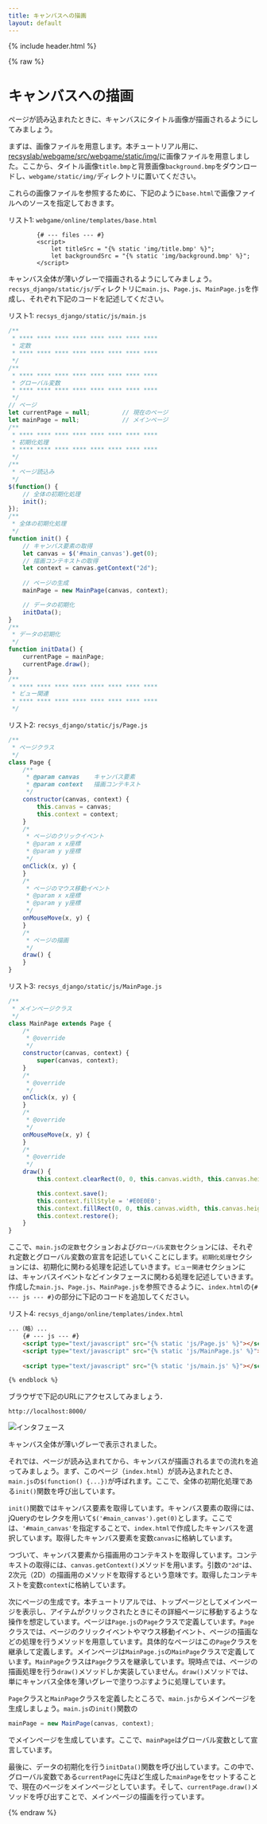 ```yaml
---
title: キャンバスへの描画
layout: default
---
```


{% include header.html %}

{% raw %}

# キャンバスへの描画

ページが読み込まれたときに、キャンバスにタイトル画像が描画されるようにしてみましょう。

まずは、画像ファイルを用意します。本チュートリアル用に、[recsyslab/webgame/src/webgame/static/img/](https://github.com/recsyslab/webgame/tree/main/src/webgame/static/img/)に画像ファイルを用意しました。ここから、タイトル画像`title.bmp`と背景画像`background.bmp`をダウンロードし、`webgame/static/img/`ディレクトリに置いてください。

これらの画像ファイルを参照するために、下記のように`base.html`で画像ファイルへのソースを指定しておきます。

リスト1: `webgame/online/templates/base.html`
```
        {# --- files --- #}
        <script>
            let titleSrc = "{% static 'img/title.bmp' %}";
            let backgroundSrc = "{% static 'img/background.bmp' %}";
        </script>
```


キャンバス全体が薄いグレーで描画されるようにしてみましょう。`recsys_django/static/js/`ディレクトリに`main.js`、`Page.js`、`MainPage.js`を作成し、それぞれ下記のコードを記述してください。
 
リスト1: `recsys_django/static/js/main.js`
```js
/**
 * **** **** **** **** **** **** **** ****
 * 定数
 * **** **** **** **** **** **** **** ****
 */
/**
 * **** **** **** **** **** **** **** ****
 * グローバル変数
 * **** **** **** **** **** **** **** ****
 */
// ページ
let currentPage = null;         // 現在のページ
let mainPage = null;            // メインページ
/**
 * **** **** **** **** **** **** **** ****
 * 初期化処理
 * **** **** **** **** **** **** **** ****
 */
/**
 * ページ読込み
 */
$(function() {
    // 全体の初期化処理
    init();
});
/**
 * 全体の初期化処理
 */
function init() {
    // キャンバス要素の取得
    let canvas = $('#main_canvas').get(0);
    // 描画コンテキストの取得
    let context = canvas.getContext("2d");
    
    // ページの生成
    mainPage = new MainPage(canvas, context);

    // データの初期化
    initData();
}
/**
 * データの初期化
 */
function initData() {
    currentPage = mainPage;
    currentPage.draw();
}
/**
 * **** **** **** **** **** **** **** ****
 * ビュー関連
 * **** **** **** **** **** **** **** ****
 */
```

リスト2: `recsys_django/static/js/Page.js`
```js
/**
 * ページクラス
 */
class Page {
    /**
     * @param canvas    キャンバス要素
     * @param context   描画コンテキスト
     */
    constructor(canvas, context) {
        this.canvas = canvas;
        this.context = context;
    }
    /*
     * ページのクリックイベント
     * @param x x座標
     * @param y y座標
     */
    onClick(x, y) {
    }
    /*
     * ページのマウス移動イベント
     * @param x x座標
     * @param y y座標
     */
    onMouseMove(x, y) {
    }
    /*
     * ページの描画
     */
    draw() {
    }
}
```

リスト3: `recsys_django/static/js/MainPage.js`
```js
/**
 * メインページクラス
 */
class MainPage extends Page {
    /*
     * @override
     */
    constructor(canvas, context) {
        super(canvas, context);
    }
    /*
     * @override
     */
    onClick(x, y) {
    }
    /*
     * @override
     */
    onMouseMove(x, y) {
    }
    /*
     * @override
     */
    draw() {
        this.context.clearRect(0, 0, this.canvas.width, this.canvas.height);

        this.context.save();
        this.context.fillStyle = '#E0E0E0';
        this.context.fillRect(0, 0, this.canvas.width, this.canvas.height);
        this.context.restore();
    }
}
```

ここで、`main.js`の`定数`セクションおよび`グローバル変数`セクションには、それぞれ定数とグローバル変数の宣言を記述していくことにします。`初期化処理`セクションには、初期化に関わる処理を記述していきます。`ビュー関連`セクションには、キャンバスイベントなどインタフェースに関わる処理を記述していきます。作成した`main.js`、`Page.js`、`MainPage.js`を参照できるように、`index.html`の`{# --- js --- #}`の部分に下記のコードを追加してください。

リスト4: `recsys_django/online/templates/index.html`
```html
...（略）...
    {# --- js --- #}
    <script type="text/javascript" src="{% static 'js/Page.js' %}"></script>        <!-- 追加 -->
    <script type="text/javascript" src="{% static 'js/MainPage.js' %}"></script>    <!-- 追加 -->
    
    <script type="text/javascript" src="{% static 'js/main.js' %}"></script>        <!-- 追加 -->

{% endblock %}
```

ブラウザで下記のURLにアクセスしてみましょう．

`http://localhost:8000/`

![インタフェース](images/interface20.png)

キャンバス全体が薄いグレーで表示されました。

それでは、ページが読み込まれてから、キャンバスが描画されるまでの流れを追ってみましょう。まず、このページ（`index.html`）が読み込まれたとき、`main.js`の`$(function() {...})`が呼ばれます。ここで、全体の初期化処理である`init()`関数を呼び出しています。

`init()`関数ではキャンバス要素を取得しています。キャンバス要素の取得には、jQueryのセレクタを用いて`$('#main_canvas').get(0)`とします。ここでは、`'#main_canvas'`を指定することで、`index.html`で作成したキャンバスを選択しています。取得したキャンバス要素を変数`canvas`に格納しています。

つづいて、キャンバス要素から描画用のコンテキストを取得しています。コンテキストの取得には、`canvas.getContext()`メソッドを用います。引数の`"2d"`は、2次元（2D）の描画用のメソッドを取得するという意味です。取得したコンテキストを変数`context`に格納しています。

次にページの生成です。本チュートリアルでは、トップページとしてメインページを表示し、アイテムがクリックされたときにその詳細ページに移動するような操作を想定しています。ページは`Page.js`の`Page`クラスで定義しています。`Page`クラスでは、ページのクリックイベントやマウス移動イベント、ページの描画などの処理を行うメソッドを用意しています。具体的なページはこの`Page`クラスを継承して定義します。メインページは`MainPage.js`の`MainPage`クラスで定義しています。`MainPage`クラスは`Page`クラスを継承しています。現時点では、ページの描画処理を行う`draw()`メソッドしか実装していません。`draw()`メソッドでは、単にキャンバス全体を薄いグレーで塗りつぶすように処理しています。

`Page`クラスと`MainPage`クラスを定義したところで、`main.js`からメインページを生成しましょう。`main.js`の`init()`関数の
```js
mainPage = new MainPage(canvas, context);
```
でメインページを生成しています。ここで、`mainPage`はグローバル変数として宣言しています。

最後に、データの初期化を行う`initData()`関数を呼び出しています。この中で、グローバル変数である`currentPage`に先ほど生成した`mainPage`をセットすることで、現在のページをメインページとしています。そして、`currentPage.draw()`メソッドを呼び出すことで、メインページの描画を行っています。

{% endraw %}
